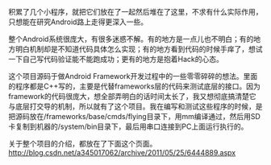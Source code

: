 积累了几个小程序，就把它们放在了一起然后堆在了这里，不求有什么实际作用，只想能在研究Android路上走得更深入一些。


整个Android系统很庞大，有很多迷惑不解。有的地方是一点儿也不明白；有的地方明白机制却是不知道代码具体怎么实现；有的地方看到代码的时候手痒了，想试一下自己写代码验证能不能跑成功；更有的地方是抱着Hack的心态。

这个项目源码于做Android Framework开发过程中的一些零零碎碎的想法。里面的程序都是C++写的，主要是代替frameworks层的代码来测试底层的接口。因为framework的代码很庞大，想全部弄明白的话时间太长了，我又想彻底搞清楚它与底层打交导的机制，所以就有了这个项目。我在编写和测试这些程序的时候，是把源码放在/frameworks/base/cmds/flying目录下，用mm编译通过，然后用SD卡复制到机器的/system/bin目录下，最后用串口连接到PC上面运行执行的。

关于整个项目的介绍，都放在了下面这个页面。
http://blog.csdn.net/a345017062/archive/2011/05/25/6444889.aspx